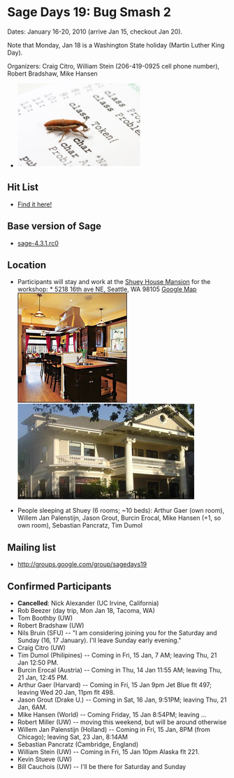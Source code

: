 

# Sage Days 19: Bug Smash 2

Dates: January 16-20, 2010  (arrive Jan 15, checkout Jan 20).   

Note that Monday, Jan 18 is a Washington State holiday (Martin Luther King Day). 

Organizers: Craig Citro, William Stein (206-419-0925 cell phone number), Robert Bradshaw, Mike Hansen 

* <a href="daysbug2/bug.png">![daysbug2/bug.png](daysbug2/bug.png)</a> 

## Hit List

* <a class="http" href="http://trac.sagemath.org/sage_trac/wiki/sd19-bugs">Find it here!</a> 

## Base version of Sage

* <a class="http" href="http://boxen.math.washington.edu/home/rlmill/sage-4.3.1.rc0.tar">sage-4.3.1.rc0</a> 

## Location

* Participants will stay and work at the <a class="http" href="http://www.shueyhouse.com/">Shuey House Mansion</a> for the workshop: 
      * 5218 16th ave NE, Seattle, WA 98105   <a class="http" href="http://maps.google.com/maps?oe=utf-8&amp;client=firefox-a&amp;ie=UTF8&amp;cid=0,0,8834837676951190706&amp;fb=1&amp;hnear=5218+16th+ave+NE,+Seattle,+WA+98105&amp;gl=us&amp;daddr=5218+16th+ave+NE,+Seattle,+WA+98105&amp;geocode=1879113126593815553,47.667055,-122.310448&amp;ei=pspMS6ymHo6eswPgrsiLAQ&amp;ved=0CAoQngIwAA&amp;ll=47.665647,-122.306929&amp;spn=0.01341,0.038581&amp;z=15">Google Map</a> 
<a href="daysbug2/shuey.png">![daysbug2/shuey.png](daysbug2/shuey.png)</a>  <a href="daysbug2/outside.png">![daysbug2/outside.png](daysbug2/outside.png)</a> 

* People sleeping at Shuey (6 rooms; ~10 beds): Arthur Gaer (own room), Willem Jan Palenstijn, Jason Grout, Burcin Erocal, Mike Hansen (+1, so own room), Sebastian Pancratz, Tim Dumol  

## Mailing list

* <a href="http://groups.google.com/group/sagedays19">http://groups.google.com/group/sagedays19</a> 

## Confirmed Participants

* **Cancelled**: Nick Alexander (UC Irvine, California) 
* Rob Beezer (day trip, Mon Jan 18, Tacoma, WA) 
* Tom Boothby (UW) 
* Robert Bradshaw (UW) 
* Nils Bruin (SFU) -- "I am considering joining you for the Saturday and Sunday (16, 17 January). I'll leave Sunday early evening." 
* Craig Citro (UW) 
* Tim Dumol (Philipines) -- Coming in Fri, 15 Jan, 7 AM; leaving Thu, 21 Jan 12:50 PM. 
* Burcin Erocal  (Austria) -- Coming in Thu, 14 Jan 11:55 AM; leaving Thu, 21 Jan, 12:45 PM. 
* Arthur Gaer (Harvard) -- Coming in Fri, 15 Jan 9pm Jet Blue flt 497; leaving Wed 20 Jan, 11pm flt 498.  
* Jason Grout   (Drake U.) -- Coming in Sat, 16 Jan, 9:51PM; leaving Thu, 21 Jan, 6AM. 
* Mike Hansen (World) -- Coming Friday, 15 Jan 8:54PM; leaving ... 
* Robert Miller (UW) -- moving this weekend, but will be around otherwise 
* Willem Jan Palenstijn  (Holland) -- Coming in Fri, 15 Jan, 8PM (from Chicago); leaving Sat, 23 Jan, 8:14AM 
* Sebastian Pancratz  (Cambridge, England) 
* William Stein (UW) -- Coming in Fri, 15 Jan 10pm Alaska flt 221. 
* Kevin Stueve (UW) 
* Bill Cauchois (UW) -- I'll be there for Saturday and Sunday 